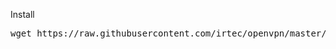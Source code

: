 Install
<pre>wget https://raw.githubusercontent.com/irtec/openvpn/master/openvpn-install.sh -O openvpn-install.sh && bash openvpn-install.sh</pre>
